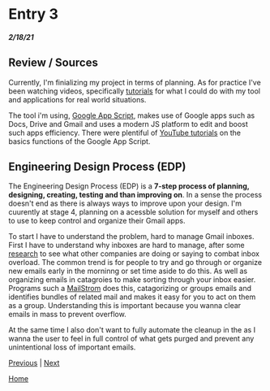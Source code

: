 # Entry 3
##### 2/18/21


## Review / Sources


Currently, I'm finializing my project in terms of planning. As for practice I've been watching videos, specifically <a href="https://www.youtube.com/watch?v=Pgfbl_o9WvM">tutorials</a> for what I could do with my tool and applications for real world situations. 

The tool i'm using, <a href="https://developers.google.com/apps-script">Google App Script</a>, makes use of Google apps such as Docs, Drive and Gmail and uses a modern JS platform to edit and boost such apps efficiency. There were plentiful of <a href="https://www.youtube.com/watch?v=Nd3DV_heK2Q">YouTube tutorials</a> on the basics functions of the Google App Script.

## Engineering Design Process (EDP)

The Engineering Design Process (EDP) is a <b>7-step process of planning, designing, creating, testing and than improving on</b>. In a sense the process doesn't end as there is always ways to improve upon your design. I'm cuurently at stage 4, planning on a acessble solution for myself and others to use to keep control and organize their Gmail apps. 

To start I have to understand the problem, hard to manage Gmail inboxes. First I have to understand why inboxes are hard to manage, after some <a href="https://hbr.org/2012/02/stop-email-overload-1">research</a> to see what other companies are doing or saying to combat inbox overload. The common trend is for people to try and go through or organize new emails early in the morninng or set time aside to do this. As well as organizing emails in catagroies to make sorting through your inbox easier. Programs such a <a href="https://mailstrom.co/MailStorm">MailStrom</a> does this, catagorizing or groups emails and identifies bundles of related mail and makes it easy for you to act on them as a group. Understanding this is important because you wanna clear emails in mass to prevent overflow. 

At the same time I also don't want to fully automate the cleanup in the as I wanna the user to feel in full control of what gets purged and prevent any unintentional loss of important emails. 

[Previous](entry02.md) | [Next](entry04.md)

[Home](../README.md)
